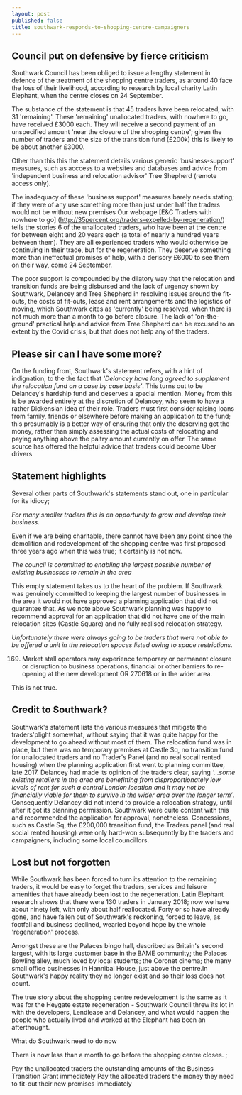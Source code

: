 ```yaml
---
layout: post
published: false
title: southwark-responds-to-shopping-centre-campaigners
---
```

## Council put on defensive by fierce criticism

Southwark Council has been obliged to issue a lengthy statement in defence of the treatment of the shopping centre traders, as around 40 face the loss of their livelihood, according to research by local charity Latin Elephant, when the centre closes on 24 September.  

The substance of the statement is that 45 traders have been relocated, with 31 'remaining'.  These 'remaining' unallocated traders, with nowhere to go, have received £3000 each.  They will receive a second payment of an unspecified amount 'near the closure of the shopping centre'; given the number of traders and the size of the transition fund (£200k) this is likely to be about another £3000.

Other than this this the statement details various generic 'business-support' measures, such as acccess to a websites and databases and advice from 'independent business and relocation advisor' Tree Shepherd (remote access only).

The inadequacy of these 'business support' measures barely needs stating; if they were of any use something more than just under half the traders would not be without new premises  Our webpage [E&C Traders with nowhere to go] (http://35percent.org/traders-expelled-by-regeneration/) tells the stories 6 of the unallocated traders, who have been at the centre for between eight and 20 years each (a total of nearly a hundred years between them). They are all experienced traders who would otherwise be continuing in their trade, but for the regeneration.  They deserve something more than ineffectual promises of help, with a derisory £6000 to see them on their way, come 24 September.

The poor support is compounded by the dilatory way that the relocation and transition funds are being disbursed and the lack of urgency shown by Southwark, Delancey and Tree Shepherd in resolving issues around the fit-outs, the costs of fit-outs, lease and rent arrangements and the logistics of moving, which Southwark cites as 'currently' being resolved, when there is not much more than a month to go before closure.  The lack of 'on-the-ground' practical help and advice from Tree Shepherd can be excused to an extent by the Covid crisis, but that does not help any of the traders.


##  Please sir can I have some more?

On the funding front, Southwark's statement refers, with a hint of indignation, to the the fact that _'Delancey have long agreed to supplement the relocation fund on a case by case basis'_.  This turns out to be Delancey's hardship fund and deserves a special mention. Money from this is be awarded entirely at the discretion of Delancey, who seem to have a rather Dickensian idea of their role.  Traders must first consider raising loans from family, friends or elsewhere before making an application to the fund; this presumably is a better way of ensuring that only the deserving get the money, rather than simply assessing the actual costs of relocating and paying anything above the paltry amount currently on offer.  The same source has offered the helpful advice that traders could become Uber drivers

## Statement highlights

Several other parts of Southwark's statements stand out, one in particular for its idiocy;

_For many smaller traders this is an opportunity to grow and develop their business._

Even if we are being charitable, there cannot have been any point since the demolition and redevelopment of the shopping centre was first proposed three years ago when this was true; it certainly is not now.

_The council is committed to enabling the largest possible number of existing businesses to remain in the area_ 

This empty statement takes us to the heart of the problem.  If Southwark was genuinely committed to keeping the largest number of businesses in the area it would not have approved a planning application that did not guarantee that.  As we note above Southwark planning was happy to recommend approval for an application that did not have one of the main relocation sites (Castle Square) and no fully realised relocation strategy.

_Unfortunately there were always going to be traders that were not able to be offered a unit in
the relocation spaces listed owing to space restrictions._


169. Market stall operators may experience temporary or permanent closure or disruption to
business operations, financial or other barriers to re-opening at the new development OR 270618
or in the wider area.

This is not true.  
## Credit to Southwark?

Southwark's statement lists the various measures that mitigate the traders'plight somewhat, without saying that it was quite happy for the development to go ahead without most of them.  The relocation fund was in place, but there was no temporary premises at Castle Sq, no transition fund for unallocated traders and no Trader's Panel (and no real socail rented housing) when the planning application first went to planning committee, late 2017.  Delancey had made its opinion of the traders clear, saying _‘…some existing retailers in the area are benefitting from disproportionately low levels of rent for such a central London location and it may not be financially viable for them to survive in the wider area over the longer term’_.  Consequently Delancey did not intend to provide a relocation strategy, until after it got its planning permission.  Southwark were quite content with this and recommended the application for approval, nonetheless.  Concessions, such as Castle Sq, the £200,000 transition fund, the Traders panel (and real social rented housing) were only hard-won subsequently by the traders and campaigners, including some local councillors.

## Lost but not forgotten

While Southwark has been forced to turn its attention to the remaining traders, it would be easy to forget the traders, services and leisure amenities that have already been lost to the regeneration.  Latin Elephant research shows that there were 130 traders in January 2018; now we have about ninety left, with only about half reallocated.  Forty or so have already gone, and have fallen out of Southwark's reckoning, forced to leave, as footfall and business declined, wearied beyond hope by the whole 'regeneration' process.

Amongst these are the Palaces bingo hall, described as Britain's second largest, with its large customer base in the BAME community; the Palaces Bowling alley, much loved by local students; the Coronet cinema; the many small office businesses in Hannibal House, just above the centre.In Southwark's happy reality they no longer exist and so their loss does not count.

The true story about the shopping centre redevelopment is the same as it was for the Heygate estate regeneration - Southwark Council threw its lot in with the developers, Lendlease and Delancey, and what would happen the people who actually lived and worked at the Elephant has been an afterthought.

What do Southwark need to do now

There is now less than a month to go before the shopping centre closes.  ; 

Pay the unallocated traders the outstanding amounts of the Business Transition Grant immediately 
Pay the allocated traders the money they need to fit-out their new premises immediately

